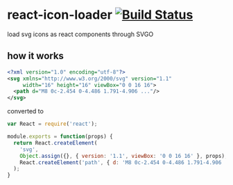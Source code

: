 # react-icon-loader [![Build Status](https://travis-ci.org/barbuza/react-icon-loader.svg?branch=master)](https://travis-ci.org/barbuza/react-icon-loader)

load svg icons as react components through SVGO

## how it works

```xml
<?xml version="1.0" encoding="utf-8"?>
<svg xmlns="http://www.w3.org/2000/svg" version="1.1"
     width="16" height="16" viewBox="0 0 16 16">
  <path d="M8 0c-2.454 0-4.486 1.791-4.906 ..."/>
</svg>
```

converted to

```js
var React = require('react');

module.exports = function(props) {
  return React.createElement(
    'svg',
    Object.assign({}, { version: '1.1', viewBox: '0 0 16 16' }, props),
    React.createElement('path', { d: 'M8 0c-2.454 0-4.486 1.791-4.906 ...' })
  );
}
```
